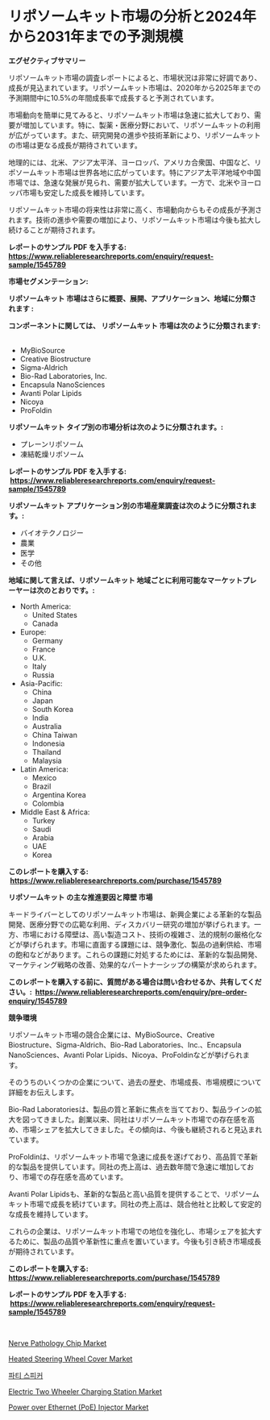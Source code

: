 <p><h1>リポソームキット市場の分析と2024年から2031年までの予測規模</h1></p><p><strong>エグゼクティブサマリー</strong></p>
<p><p>リポソームキット市場の調査レポートによると、市場状況は非常に好調であり、成長が見込まれています。リポソームキット市場は、2020年から2025年までの予測期間中に10.5%の年間成長率で成長すると予測されています。</p><p>市場動向を簡単に見てみると、リポソームキット市場は急速に拡大しており、需要が増加しています。特に、製薬・医療分野において、リポソームキットの利用が広がっています。また、研究開発の進歩や技術革新により、リポソームキットの市場は更なる成長が期待されています。</p><p>地理的には、北米、アジア太平洋、ヨーロッパ、アメリカ合衆国、中国など、リポソームキット市場は世界各地に広がっています。特にアジア太平洋地域や中国市場では、急速な発展が見られ、需要が拡大しています。一方で、北米やヨーロッパ市場も安定した成長を維持しています。</p><p>リポソームキット市場の将来性は非常に高く、市場動向からもその成長が予測されます。技術の進歩や需要の増加により、リポソームキット市場は今後も拡大し続けることが期待されます。</p></p>
<p><strong>レポートのサンプル PDF を入手する: <a href="https://www.reliableresearchreports.com/enquiry/request-sample/1545789">https://www.reliableresearchreports.com/enquiry/request-sample/1545789</a></strong></p>
<p><strong>市場セグメンテーション:</strong></p>
<p><strong> リポソームキット 市場はさらに概要、展開、アプリケーション、地域に分類されます :</strong></p>
<p><strong>コンポーネントに関しては、 リポソームキット 市場は次のように分類されます: &nbsp;</strong></p>
<p><ul><li>MyBioSource</li><li>Creative Biostructure</li><li>Sigma-Aldrich</li><li>Bio-Rad Laboratories, Inc.</li><li>Encapsula NanoSciences</li><li>Avanti Polar Lipids</li><li>Nicoya</li><li>ProFoldin</li></ul></p>
<p><strong> リポソームキット タイプ別の市場分析は次のように分類されます。:</strong></p>
<p><ul><li>プレーンリポソーム</li><li>凍結乾燥リポソーム</li></ul></p>
<p><strong>レポートのサンプル PDF を入手する: &nbsp;<a href="https://www.reliableresearchreports.com/enquiry/request-sample/1545789">https://www.reliableresearchreports.com/enquiry/request-sample/1545789</a></strong></p>
<p><strong> リポソームキット アプリケーション別の市場産業調査は次のように分類されます。:</strong></p>
<p><ul><li>バイオテクノロジー</li><li>農業</li><li>医学</li><li>その他</li></ul></p>
<p><strong>地域に関して言えば、リポソームキット 地域ごとに利用可能なマーケットプレーヤーは次のとおりです。:</strong></p>
<p><ul>
    <li>
        North America:
        <ul>
            <li>United States</li>
            <li>Canada</li>
        </ul>
    </li>
    <li>
        Europe:
        <ul>
            <li>Germany</li>
            <li>France</li>
            <li>U.K.</li>
            <li>Italy</li>
            <li>Russia</li>
        </ul>
    </li>
    <li>
        Asia-Pacific:
        <ul>
            <li>China</li>
            <li>Japan</li>
            <li>South Korea</li>
            <li>India</li>
            <li>Australia</li>
            <li>China Taiwan</li>
            <li>Indonesia</li>
            <li>Thailand</li>
            <li>Malaysia</li>
        </ul>
    </li>
    <li>
        Latin America:
        <ul>
            <li>Mexico</li>
            <li>Brazil</li>
            <li>Argentina Korea</li>
            <li>Colombia</li>
        </ul>
    </li>
    <li>
        Middle East & Africa:
        <ul>
            <li>Turkey</li>
            <li>Saudi</li>
            <li>Arabia</li>
            <li>UAE</li>
            <li>Korea</li>
        </ul>
    </li>
    </ul></p>
<p><strong>このレポートを購入する: &nbsp;<a href="https://www.reliableresearchreports.com/purchase/1545789">https://www.reliableresearchreports.com/purchase/1545789</a></strong></p>
<p><strong>リポソームキット の主な推進要因と障壁 市場</strong></p>
<p><p>キードライバーとしてのリポソームキット市場は、新興企業による革新的な製品開発、医療分野での広範な利用、ディスカバリー研究の増加が挙げられます。一方、市場における障壁は、高い製造コスト、技術の複雑さ、法的規制の厳格化などが挙げられます。市場に直面する課題には、競争激化、製品の過剰供給、市場の飽和などがあります。これらの課題に対処するためには、革新的な製品開発、マーケティング戦略の改善、効果的なパートナーシップの構築が求められます。</p></p>
<p><strong>このレポートを購入する前に、質問がある場合は問い合わせるか、共有してください。:&nbsp; <a href="https://www.reliableresearchreports.com/enquiry/pre-order-enquiry/1545789">https://www.reliableresearchreports.com/enquiry/pre-order-enquiry/1545789</a></strong></p>
<p><strong>競争環境</strong></p>
<p><p>リポソームキット市場の競合企業には、MyBioSource、Creative Biostructure、Sigma-Aldrich、Bio-Rad Laboratories、Inc.、Encapsula NanoSciences、Avanti Polar Lipids、Nicoya、ProFoldinなどが挙げられます。</p><p>そのうちのいくつかの企業について、過去の歴史、市場成長、市場規模について詳細をお伝えします。</p><p>Bio-Rad Laboratoriesは、製品の質と革新に焦点を当てており、製品ラインの拡大を図ってきました。創業以来、同社はリポソームキット市場での存在感を高め、市場シェアを拡大してきました。その傾向は、今後も継続されると見込まれています。</p><p>ProFoldinは、リポソームキット市場で急速に成長を遂げており、高品質で革新的な製品を提供しています。同社の売上高は、過去数年間で急速に増加しており、市場での存在感を高めています。</p><p>Avanti Polar Lipidsも、革新的な製品と高い品質を提供することで、リポソームキット市場で成長を続けています。同社の売上高は、競合他社と比較して安定的な成長を維持しています。</p><p>これらの企業は、リポソームキット市場での地位を強化し、市場シェアを拡大するために、製品の品質や革新性に重点を置いています。今後も引き続き市場成長が期待されています。</p></p>
<p><strong>このレポートを購入する: &nbsp; <a href="https://www.reliableresearchreports.com/purchase/1545789">https://www.reliableresearchreports.com/purchase/1545789</a></strong></p>
<p><strong>レポートのサンプル PDF を入手する: &nbsp;<a href="https://www.reliableresearchreports.com/enquiry/request-sample/1545789">https://www.reliableresearchreports.com/enquiry/request-sample/1545789</a></strong><strong></strong></p>
<p>&nbsp;</p>
<p><p><a href="https://github.com/lbird53714/Market-Research-Report-List-3/blob/main/nerve-pathology-chip-market.md">Nerve Pathology Chip Market</a></p><p><a href="https://issuu.com/reportprime-2/docs/heated-steering-wheel-cover-market-size-2030.pptx">Heated Steering Wheel Cover Market</a></p><p><a href="https://github.com/OwenHamiytll568745/Market-Research-Report-List-1/blob/main/296260212092.md">파티 스피커</a></p><p><a href="https://issuu.com/reportprime-2/docs/electric-two-wheeler-charging-station-market-size-">Electric Two Wheeler Charging Station Market</a></p><p><a href="https://github.com/dringals/Market-Research-Report-List-3/blob/main/power-over-ethernet-poe-injector-market.md">Power over Ethernet (PoE) Injector Market</a></p></p>